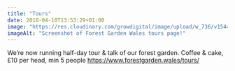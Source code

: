 ```yaml
---
title: "Tours"
date: 2018-04-10T13:53:29+01:00
image: "https://res.cloudinary.com/growdigital/image/upload/w_736/v1544109303/fgw-tours-40650832604.jpg"
imageAlt: "Screenshot of Forest Garden Wales tours page!"
---
```


We’re now running half-day tour & talk of our forest garden. Coffee & cake, £10 per head, min 5 people https://www.forestgarden.wales/tours/
